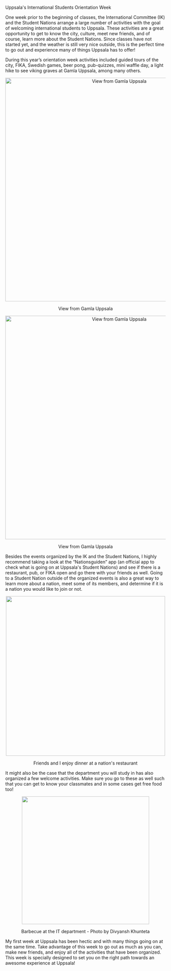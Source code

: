 Uppsala's International Students Orientation Week

One week prior to the beginning of classes, the International Committee (IK) and the Student Nations arrange a large number of activities with the goal of welcoming international students to Uppsala. These activities are a great opportunity to get to know the city, culture, meet new friends, and of course, learn more about the Student Nations. Since classes have not started yet, and the weather is still very nice outside, this is the perfect time to go out and experience many of things Uppsala has to offer!

During this year’s orientation week activities included guided tours of the city, FIKA, Swedish games, beer pong, pub-quizzes, mini waffle day, a light hike to see viking graves at Gamla Uppsala, among many others.

<p align="center">
  <img alt="View from Gamla Uppsala" src="https://raw.githubusercontent.com/diegocasmo/diegocasmo.github.io/master/posts/uu/2017-08-28/gamla-uppsala-1.jpg" width="700"/>
</p>

<p align="center">View from Gamla Uppsala</p>

<p align="center">
  <img alt="View from Gamla Uppsala" src="https://raw.githubusercontent.com/diegocasmo/diegocasmo.github.io/master/posts/uu/2017-08-28/gamla-uppsala-2.jpg" width="700"/>
</p>

<p align="center">View from Gamla Uppsala</p>

Besides the events organized by the IK and the Student Nations, I highly recommend taking a look at the “Nationsguiden” app (an official app to check what is going on at Uppsala's Student Nations) and see if there is a restaurant, pub, or FIKA open and go there with your friends as well. Going to a Student Nation outside of the organized events is also a great way to learn more about a nation, meet some of its members, and determine if it is a nation you would like to join or not.

<p align="center">
  <img align="center" src="https://raw.githubusercontent.com/diegocasmo/diegocasmo.github.io/master/posts/uu/2017-08-28/friends-and-i-enjoy-dinner.jpg" width="500"/>
</p>

<p align="center">Friends and I enjoy dinner at a nation's restaurant</p>

It might also be the case that the department you will study in has also organized a few welcome activities. Make sure you go to these as well such that you can get to know your classmates and in some cases get free food too!

<p align="center">
  <img align="center" src="https://raw.githubusercontent.com/diegocasmo/diegocasmo.github.io/master/posts/uu/2017-08-28/it-barbecue.jpg" width="400"/>
</p>

<p align="center">Barbecue at the IT department - Photo by Divyansh Khunteta</p>

My first week at Uppsala has been hectic and with many things going on at the same time. Take advantage of this week to go out as much as you can, make new friends, and enjoy all of the activities that have been organized. This week is specially designed to set you on the right path towards an awesome experience at Uppsala!
